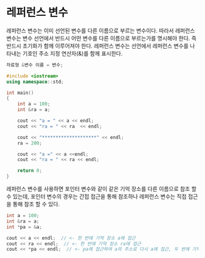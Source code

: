 # 레퍼런스 변수

레퍼런스 변수는 이미 선언된 변수를 다른 이름으로 부르는 변수이다.
따라서 레퍼런스 변수는 변수 선언에서 반드시 어떤 변수를 다른 이름으로 부르는가를 명시해야 한다.
즉 반드시 초기화가 함께 이루어져야 한다. 레퍼런스 변수는 선언에서 레퍼런스 변수를
나타내는 기호인 주소 지정 연산자(&)를 함께 표시한다.

```c++
자료형 &변수 이름 = 변수;
```

```c++
#include <iostream>
using namespace::std;

int main()
{
    int a = 100;
    int &ra = a;

    cout << "a = " << a << endl;
    cout << "ra = " << ra  << endl;

    cout << "********************" << endl;
    ra = 200;

    cout << "a =" << a <<endl;
    cout << "ra = " << ra << endl;

    return 0;
}
```

레퍼런스 변수를 사용하면 포인터 변수와 같이 같은 기억 장소를 다른 이름으로 참조 할 수 있는데,
포인터 변수의 경우는 간접 접근을 통해 참조하나 레퍼런스 변수는 직접 접근을 통해 참조 할 수 있다.

```c++
int a = 100;
int &ra = a;
int *pa = &a;

cout << a << endl;  // <- 한 번에 기억 장소 a에 접근
cout << ra << endl;  // <- 한 번에 기억 장소 ra에 접근
cout << *pa << endl;  // <- pa에 접근하여 a의 주소로 다시 a에 접근, 두 번에 기억 장소 a에 접근
```

